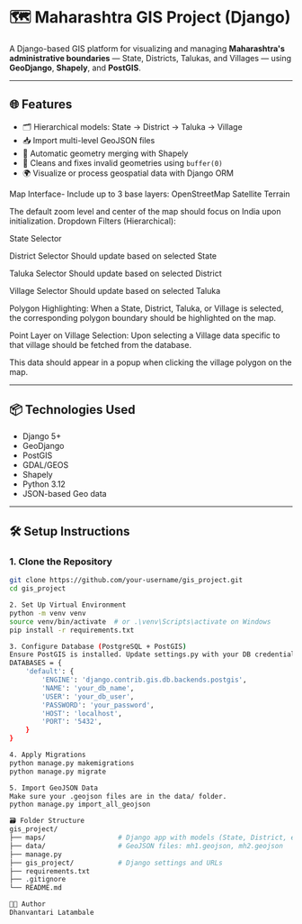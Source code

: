 # 🗺️ Maharashtra GIS Project (Django)

A Django-based GIS platform for visualizing and managing **Maharashtra's administrative boundaries** — State, Districts, Talukas, and Villages — using **GeoDjango**, **Shapely**, and **PostGIS**.

---

## 🌐 Features

- 🗂️ Hierarchical models: State → District → Taluka → Village
- 📥 Import multi-level GeoJSON files
- 🧠 Automatic geometry merging with Shapely
- 🧼 Cleans and fixes invalid geometries using `buffer(0)`
- 🌍 Visualize or process geospatial data with Django ORM

Map Interface-
Include up to 3 base layers:
OpenStreetMap
Satellite
Terrain

The default zoom level and center of the map should focus on India upon
initialization.
Dropdown Filters (Hierarchical):

State Selector

District Selector
Should update based on selected State

Taluka Selector
Should update based on selected District

Village Selector
Should update based on selected Taluka

Polygon Highlighting:
When a State, District, Taluka, or Village is selected, the
corresponding polygon boundary should be highlighted on the map.

Point Layer on Village Selection:
Upon selecting a Village data specific to that village should be fetched
from the database.

This data should appear in a popup when clicking the village polygon on
the map.


---

## 📦 Technologies Used

- Django 5+
- GeoDjango
- PostGIS
- GDAL/GEOS
- Shapely
- Python 3.12
- JSON-based Geo data

---

## 🛠️ Setup Instructions

### 1. Clone the Repository

```bash
git clone https://github.com/your-username/gis_project.git
cd gis_project

2. Set Up Virtual Environment
python -m venv venv
source venv/bin/activate  # or .\venv\Scripts\activate on Windows
pip install -r requirements.txt

3. Configure Database (PostgreSQL + PostGIS)
Ensure PostGIS is installed. Update settings.py with your DB credentials:
DATABASES = {
    'default': {
        'ENGINE': 'django.contrib.gis.db.backends.postgis',
        'NAME': 'your_db_name',
        'USER': 'your_db_user',
        'PASSWORD': 'your_password',
        'HOST': 'localhost',
        'PORT': '5432',
    }
}

4. Apply Migrations
python manage.py makemigrations
python manage.py migrate

5. Import GeoJSON Data
Make sure your .geojson files are in the data/ folder.
python manage.py import_all_geojson

🗃️ Folder Structure
gis_project/
├── maps/                  # Django app with models (State, District, etc.)
├── data/                  # GeoJSON files: mh1.geojson, mh2.geojson
├── manage.py
├── gis_project/           # Django settings and URLs
├── requirements.txt
├── .gitignore
└── README.md

🧑‍💻 Author
Dhanvantari Latambale



